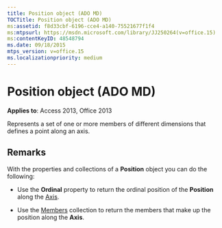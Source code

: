 ```yaml
---
title: Position object (ADO MD)
TOCTitle: Position object (ADO MD)
ms:assetid: f8d33cbf-6196-cce4-a140-75521677f1f4
ms:mtpsurl: https://msdn.microsoft.com/library/JJ250264(v=office.15)
ms:contentKeyID: 48548794
ms.date: 09/18/2015
mtps_version: v=office.15
ms.localizationpriority: medium
---
```


# Position object (ADO MD)


**Applies to**: Access 2013, Office 2013

Represents a set of one or more members of different dimensions that defines a point along an axis.

## Remarks

With the properties and collections of a **Position** object you can do the following:

  - Use the **Ordinal** property to return the ordinal position of the **Position** along the [Axis](axis-object-ado-md.md).

  - Use the [Members](members-collection-ado-md.md) collection to return the members that make up the position along the **Axis**.

